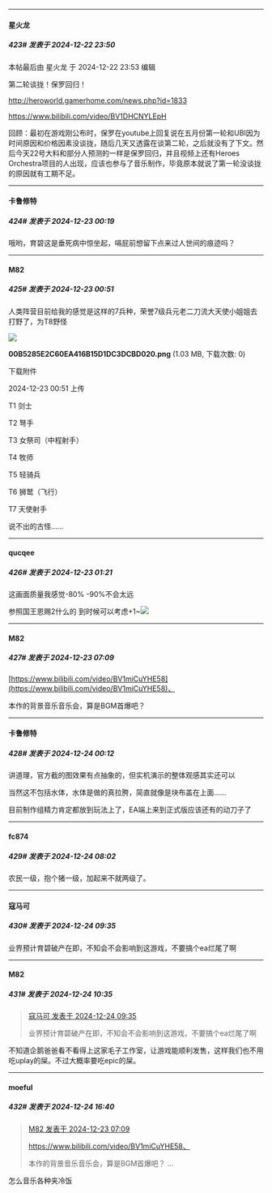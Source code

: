 ﻿
*****

####  星火龙  
##### 423#       发表于 2024-12-22 23:50

 本帖最后由 星火龙 于 2024-12-22 23:53 编辑 

第二轮谈拢！保罗回归！

http://heroworld.gamerhome.com/news.php?id=1833

https://www.bilibili.com/video/BV1DHCNYLEpH

回顾：最初在游戏刚公布时，保罗在youtube上回复说在五月份第一轮和UBI因为时间原因和价格因素没谈拢，随后几天又透露在谈第二轮，之后就没有了下文。然后今天22号大料和部分人预测的一样是保罗回归，并且视频上还有Heroes Orchestra项目的人出现，应该也参与了音乐制作，毕竟原本就说了第一轮没谈拢的原因就有工期不足。


*****

####  卡鲁修特  
##### 424#       发表于 2024-12-23 00:19

哦哟，育碧这是垂死病中惊坐起，嗝屁前想留下点来过人世间的痕迹吗？


*****

####  M82  
##### 425#       发表于 2024-12-23 00:51

人类阵营目前给我的感觉是这样的7兵种，荣誉7级兵元老二刀流大天使小姐姐去打野了，为T8野怪

<img src="https://img.saraba1st.com/forum/202412/23/005152yv4j8b4jy35c5kz5.png" referrerpolicy="no-referrer">

<strong>00B5285E2C60EA416B15D1DC3DCBD020.png</strong> (1.03 MB, 下载次数: 0)

下载附件

2024-12-23 00:51 上传

T1 剑士

T2 弩手

T3 女祭司（中程射手）

T4 牧师

T5 轻骑兵

T6 狮鹫（飞行）

T7 天使射手

说不出的古怪……


*****

####  qucqee  
##### 426#       发表于 2024-12-23 01:21

这画面质量我感觉-80% -90%不会太远

参照国王恩赐2什么的 到时候可以考虑+1~<img src="https://static.saraba1st.com/image/smiley/face2017/048.png" referrerpolicy="no-referrer">


*****

####  M82  
##### 427#       发表于 2024-12-23 07:09

[https://www.bilibili.com/video/BV1miCuYHE58](https://www.bilibili.com/video/BV1miCuYHE58)、

本作的背景音乐音乐会，算是BGM首爆吧？


*****

####  卡鲁修特  
##### 428#       发表于 2024-12-24 00:12

讲道理，官方截的图效果有点抽象的，但实机演示的整体观感其实还可以

当然这不包括水体，水体是做的真拉胯，简直就像是块布盖在上面......

目前制作组精力肯定都放到玩法上了，EA端上来到正式版应该还有的动刀子了


*****

####  fc874  
##### 429#       发表于 2024-12-24 08:02

农民一级，抱个猪一级，加起来不就两级了。


*****

####  寇马可  
##### 430#       发表于 2024-12-24 09:35

业界预计育碧破产在即，不知会不会影响到这游戏，不要搞个ea烂尾了啊


*****

####  M82  
##### 431#       发表于 2024-12-24 10:35

<blockquote><a href="httphttps://bbs.saraba1st.com/2b/forum.php?mod=redirect&amp;goto=findpost&amp;pid=67002684&amp;ptid=2196156" target="_blank">寇马可 发表于 2024-12-24 09:35</a>

业界预计育碧破产在即，不知会不会影响到这游戏，不要搞个ea烂尾了啊</blockquote>
不知道企鹅爸爸看不看得上这家毛子工作室，让游戏能顺利发售，这样我们也不用吃uplay的屎。不过大概率要吃epic的屎。


*****

####  moeful  
##### 432#       发表于 2024-12-24 16:40

<blockquote><a href="httphttps://bbs.saraba1st.com/2b/forum.php?mod=redirect&amp;goto=findpost&amp;pid=66994281&amp;ptid=2196156" target="_blank">M82 发表于 2024-12-23 07:09</a>

https://www.bilibili.com/video/BV1miCuYHE58、

本作的背景音乐音乐会，算是BGM首爆吧？ ...</blockquote>
怎么音乐各种夹冷饭

